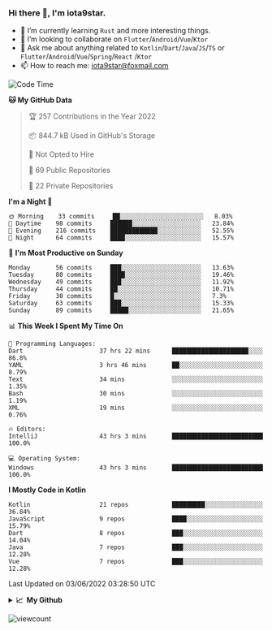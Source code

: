 ### Hi there 👋, I'm iota9star.

- 🌱 I’m currently learning `Rust` and more interesting things.
- 👯 I’m looking to collaborate on `Flutter`/`Android`/`Vue`/`Ktor`
- 💬 Ask me about anything related to `Kotlin`/`Dart`/`Java`/`JS`/`TS` or `Flutter`/`Android`/`Vue`/`Spring`/`React`
  /`Ktor`
- 📫 How to reach me: [iota9star@foxmail.com](iota9star@foxmail.com)



<!--START_SECTION:waka-->
![Code Time](http://img.shields.io/badge/Code%20Time-3%2C080%20hrs%2028%20mins-blue)

**🐱 My GitHub Data** 

> 🏆 257 Contributions in the Year 2022
 > 
> 📦 844.7 kB Used in GitHub's Storage 
 > 
> 🚫 Not Opted to Hire
 > 
> 📜 69 Public Repositories 
 > 
> 🔑 22 Private Repositories  
 > 
**I'm a Night 🦉** 

```text
🌞 Morning    33 commits     ██░░░░░░░░░░░░░░░░░░░░░░░   8.03% 
🌆 Daytime    98 commits     ██████░░░░░░░░░░░░░░░░░░░   23.84% 
🌃 Evening    216 commits    █████████████░░░░░░░░░░░░   52.55% 
🌙 Night      64 commits     ████░░░░░░░░░░░░░░░░░░░░░   15.57%

```
📅 **I'm Most Productive on Sunday** 

```text
Monday       56 commits     ███░░░░░░░░░░░░░░░░░░░░░░   13.63% 
Tuesday      80 commits     ████░░░░░░░░░░░░░░░░░░░░░   19.46% 
Wednesday    49 commits     ███░░░░░░░░░░░░░░░░░░░░░░   11.92% 
Thursday     44 commits     ██░░░░░░░░░░░░░░░░░░░░░░░   10.71% 
Friday       30 commits     █░░░░░░░░░░░░░░░░░░░░░░░░   7.3% 
Saturday     63 commits     ███░░░░░░░░░░░░░░░░░░░░░░   15.33% 
Sunday       89 commits     █████░░░░░░░░░░░░░░░░░░░░   21.65%

```


📊 **This Week I Spent My Time On** 

```text
💬 Programming Languages: 
Dart                     37 hrs 22 mins      █████████████████████░░░░   86.8% 
YAML                     3 hrs 46 mins       ██░░░░░░░░░░░░░░░░░░░░░░░   8.79% 
Text                     34 mins             ░░░░░░░░░░░░░░░░░░░░░░░░░   1.35% 
Bash                     30 mins             ░░░░░░░░░░░░░░░░░░░░░░░░░   1.19% 
XML                      19 mins             ░░░░░░░░░░░░░░░░░░░░░░░░░   0.76%

🔥 Editors: 
IntelliJ                 43 hrs 3 mins       █████████████████████████   100.0%

💻 Operating System: 
Windows                  43 hrs 3 mins       █████████████████████████   100.0%

```

**I Mostly Code in Kotlin** 

```text
Kotlin                   21 repos            █████████░░░░░░░░░░░░░░░░   36.84% 
JavaScript               9 repos             ████░░░░░░░░░░░░░░░░░░░░░   15.79% 
Dart                     8 repos             ███░░░░░░░░░░░░░░░░░░░░░░   14.04% 
Java                     7 repos             ███░░░░░░░░░░░░░░░░░░░░░░   12.28% 
Vue                      7 repos             ███░░░░░░░░░░░░░░░░░░░░░░   12.28%

```



 Last Updated on 03/06/2022 03:28:50 UTC
<!--END_SECTION:waka-->

<details>
  <summary><b>📈&nbsp;&nbsp;My Github</b></summary>
  <br>
  <img src='https://github-profile-trophy.vercel.app/?username=iota9star'>
  <img src='https://bad-apple-github-readme.vercel.app/api?show_bg=1&username=iota9star&hide_title=true'>
  <img src='http://cr-skills-chart-widget.azurewebsites.net/api/api?username=iota9star'>
</details>


![viewcount](https://count.getloli.com/get/@iota9star?theme=rule34)
